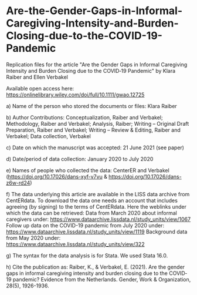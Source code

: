 # Are-the-Gender-Gaps-in-Informal-Caregiving-Intensity-and-Burden-Closing-due-to-the-COVID-19-Pandemic
Replication files for the article  "Are the Gender Gaps in Informal Caregiving Intensity and Burden Closing due to the COVID‐19 Pandemic" by Klara Raiber and Ellen Verbakel

Available open access here: https://onlinelibrary.wiley.com/doi/full/10.1111/gwao.12725

a) Name of the person who stored the documents or files: Klara Raiber

b) Author Contributions: Conceptualization, Raiber and Verbakel; Methodology, Raiber and Verbakel; Analysis, Raiber; Writing – Original Draft Preparation, Raiber and Verbakel; Writing – Review & Editing, Raiber and Verbakel; Data collection, Verbakel

c) Date on which the manuscript was accepted: 21 June 2021 (see paper)

d) Date/period of data collection: January 2020 to July 2020

e) Names of people who collected the data: CenterER and Verbakel (https://doi.org/10.17026/dans-xyf-v7vu & https://doi.org/10.17026/dans-z6w-rd24)

f) The data underlying this article are available in the LISS data archive from CentERdata. To download the data one needs an account that includes agreeing (by signing) to the terms of CentERdata. Here the weblinks under which the data can be retrieved:
Data from March 2020 about informal caregivers under: https://www.dataarchive.lissdata.nl/study_units/view/1067
Follow up data on the COVID-19 pandemic from July 2020 under:
https://www.dataarchive.lissdata.nl/study_units/view/1119
Background data from May 2020 under:
https://www.dataarchive.lissdata.nl/study_units/view/322

g) The syntax for the data analysis is for Stata. We used Stata 16.0.

h) Cite the publication as:
Raiber, K., & Verbakel, E. (2021). Are the gender gaps in informal caregiving intensity and burden closing due to the COVID‐19 pandemic? Evidence from the Netherlands. Gender, Work & Organization, 28(5), 1926-1936.
